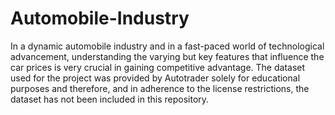 # Automobile-Industry
In a dynamic automobile industry and in a fast-paced world of technological advancement, understanding the varying but key features that influence the car prices is very crucial in gaining competitive advantage. 
The dataset used for the project was provided by Autotrader solely for educational purposes and therefore, and in adherence to the license restrictions, the dataset has not been included in this repository.
